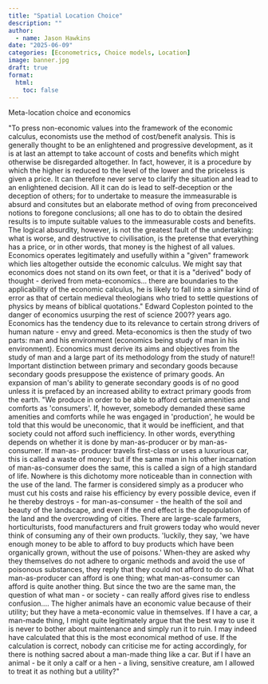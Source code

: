 ```yaml
---
title: "Spatial Location Choice"
description: ""
author:
  - name: Jason Hawkins
date: "2025-06-09"
categories: [Econometrics, Choice models, Location]
image: banner.jpg
draft: true
format: 
  html:
    toc: false
---
```


Meta-location choice and economics

"To press non-economic values into the framework of the economic calculus, economists use the method of cost/benefit analysis. This is generally thought to be an enlightened and progressive development, as it is at last an attempt to take account of costs and benefits which might otherwise be disregarded altogether. In fact, however, it is a procedure by which the higher is reduced to the level of the lower and the priceless is given a price. It can therefore never serve to clarify the situation and lead to an enlightened decision. All it can do is lead to self-deception or the deception of others; for to undertake to measure the immeasurable is absurd and consitutes but an elaborate method of oving from preconceived notions to foregone conclusions; all one has to do to obtain the desired results is to impute suitable values to the immeasurable costs and benefits. The logical absurdity, however, is not the greatest fault of the undertaking: what is worse, and destructive to civilisation, is the pretense that everything has a price, or in other words, that money is the highest of all values. Economics operates legitimately and usefully within a "given" framework which lies altogether outside the economic calculus. We might say that economics does not stand on its own feet, or that it is a "derived" body of thought - derived from meta-economics... there are boundaries to the applicability of the economic calculus, he is likely to fall into a similar kind of error as that of certain medieval theologians who tried to settle questions of physics by means of biblical quotations." Edward Copleston pointed to the danger of economics usurping the rest of science 200?? years ago. Economics has the tendency due to its relevance to certain strong drivers of human nature - envy and greed. Meta-economics is then the study of two parts: man and his environment (economics being study of man in his environment). Economics must derive its aims and objectives from the study of man and a large part of its methodology from the study of nature!! Important distinction between primary and secondary goods because secondary goods presuppose the existence of primary goods. An expansion of man's ability to generate secondary goods is of no good unless it is prefaced by an increased ability to extract primary goods from the earth. "We produce in order to be able to afford certain amenities and comforts as 'consumers'. If, however, somebody demanded these same amenities and comforts while he was engaged in 'production', he would be told that this would be uneconomic, that it would be inefficient, and that society could not afford such inefficiency. In other words, everything depends on whether it is done by man-as-producer or by man-as-consumer. If man-as- producer travels first-class or uses a luxurious car, this is called a waste of money: but if the same man in his other incarnation of man-as-consumer does the same, this is called a sign of a high standard of life.   Nowhere is this dichotomy more noticeable than in connection with the use of the land. The farmer is considered simply as a producer who must cut his costs and raise his efficiency by every possible device, even if he thereby destroys - for man-as-consumer - the health of the soil and beauty of the landscape, and even if the end effect is the depopulation of the land and the overcrowding of cities. There are large-scale farmers, horticulturists, food manufacturers and fruit growers today who would never think of consuming any of their own products. 'luckily, they say, 'we have enough money to be able to afford to buy products which have been organically grown, without the use of poisons.' When-they are asked why they themselves do not adhere to organic methods and avoid the use of poisonous substances, they reply that they could not afford to do so. What man-as-producer can afford is one thing; what man-as-consumer can afford is quite another thing. But since the two are the same man, the question of what man - or society - can really afford gives rise to endless confusion.... The higher animals have an economic value because of their utility; but they have a meta-economic value in themselves. If I have a car, a man-made thing, I might quite legitimately argue that the best way to use it is never to bother about maintenance and simply run it to ruin. I may indeed have calculated that this is the most economical method of use. If the calculation is correct, nobody can criticise me for acting accordingly, for there is nothing sacred about a man-made thing like a car. But if I have an animal - be it only a calf or a hen - a living, sensitive creature, am I allowed to treat it as nothing but a utility?"